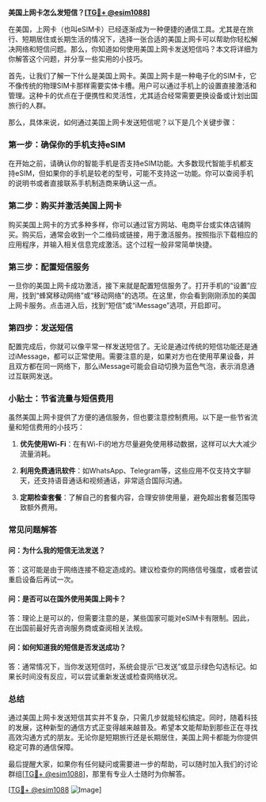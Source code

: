 **美国上网卡怎么发短信？[[TG💪+ @esim1088](https://t.me/s/esim1088)]**

在美国，上网卡（也叫eSIM卡）已经逐渐成为一种便捷的通信工具。尤其是在旅行、短期居住或长期生活的情况下，选择一张合适的美国上网卡可以帮助你轻松解决网络和短信问题。那么，你知道如何使用美国上网卡发送短信吗？本文将详细为你解答这个问题，并分享一些实用的小技巧。

首先，让我们了解一下什么是美国上网卡。美国上网卡是一种电子化的SIM卡，它不像传统的物理SIM卡那样需要实体卡槽。用户可以通过手机上的设置直接激活和管理。这种卡的优点在于便携性和灵活性，尤其适合经常需要更换设备或计划出国旅行的人群。

那么，具体来说，如何通过美国上网卡发送短信呢？以下是几个关键步骤：

### **第一步：确保你的手机支持eSIM**
在开始之前，请确认你的智能手机是否支持eSIM功能。大多数现代智能手机都支持eSIM，但如果你的手机是较老的型号，可能不支持这一功能。你可以查阅手机的说明书或者直接联系手机制造商来确认这一点。

### **第二步：购买并激活美国上网卡**
购买美国上网卡的方式多种多样，你可以通过官方网站、电商平台或实体店铺购买。购买后，通常会收到一个二维码或链接，用于激活服务。按照指示下载相应的应用程序，并输入相关信息完成激活。这个过程一般非常简单快捷。

### **第三步：配置短信服务**
一旦你的美国上网卡成功激活，接下来就是配置短信服务了。打开手机的“设置”应用，找到“蜂窝移动网络”或“移动网络”的选项。在这里，你会看到刚刚添加的美国上网卡服务。点击进入后，找到“短信”或“iMessage”选项，开启即可。

### **第四步：发送短信**
配置完成后，你就可以像平常一样发送短信了。无论是通过传统的短信功能还是通过iMessage，都可以正常使用。需要注意的是，如果对方也在使用苹果设备，并且双方都在同一网络下，那么iMessage可能会自动切换为蓝色气泡，表示消息通过互联网发送。

### **小贴士：节省流量与短信费用**
虽然美国上网卡提供了方便的通信服务，但也要注意控制费用。以下是一些节省流量和短信费用的小技巧：

1. **优先使用Wi-Fi**：在有Wi-Fi的地方尽量避免使用移动数据，这样可以大大减少流量消耗。
   
2. **利用免费通讯软件**：如WhatsApp、Telegram等，这些应用不仅支持文字聊天，还支持语音通话和视频通话，非常适合国际沟通。

3. **定期检查套餐**：了解自己的套餐内容，合理安排使用量，避免超出套餐范围导致额外费用。

### **常见问题解答**

#### **问：为什么我的短信无法发送？**
答：这可能是由于网络连接不稳定造成的。建议检查你的网络信号强度，或者尝试重启设备后再试一次。

#### **问：是否可以在国外使用美国上网卡？**
答：理论上是可以的，但需要注意的是，某些国家可能对eSIM卡有限制。因此，在出国前最好先咨询服务商或查阅相关法规。

#### **问：如何知道我的短信是否发送成功？**
答：通常情况下，当你发送短信时，系统会提示“已发送”或显示绿色勾选标记。如果长时间没有反应，可以尝试重新发送或检查网络状况。

### **总结**
通过美国上网卡发送短信其实并不复杂，只需几步就能轻松搞定。同时，随着科技的发展，这种新型的通信方式正变得越来越普及。希望本文能帮助到那些正在寻找高效沟通方式的朋友。无论你是短期旅行还是长期居住，美国上网卡都能为你提供稳定可靠的通信保障。

最后提醒大家，如果你有任何疑问或需要进一步的帮助，可以随时加入我们的讨论群组[[TG💪+ @esim1088](https://t.me/s/esim1088)]，那里有专业人士随时为你解答。

[[TG💪+ @esim1088](https://t.me/s/esim1088) ![Image](https://i.postimg.cc/4NQfJmqS/Snipaste-2025-05-13-00-14-12.png)]